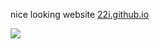 nice looking website [22i.github.io](https://22i.github.io/)

<img src="https://i.imgur.com/qJV9c8m.png">
